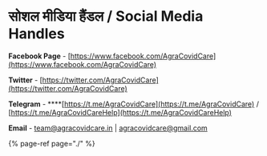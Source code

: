 # सोशल मीडिया हैंडल / Social Media Handles

**Facebook Page** - [https://www.facebook.com/AgraCovidCare](https://www.facebook.com/AgraCovidCare)

**Twitter** - [https://twitter.com/AgraCovidCare](https://twitter.com/AgraCovidCare)

**Telegram** - ****[https://t.me/AgraCovidCare](https://t.me/AgraCovidCare) / [https://t.me/AgraCovidCareHelp](https://t.me/AgraCovidCareHelp)

**Email** - [team@agracovidcare.in](mailto:team@agracovidcare.in) \| [agracovidcare@gmail.com](mailto:agracovidcare@gmail.com)

{% page-ref page="./" %}

